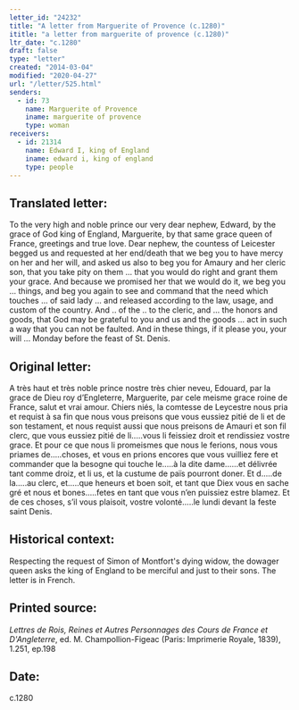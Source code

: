 ```yaml
---
letter_id: "24232"
title: "A letter from Marguerite of Provence (c.1280)"
ititle: "a letter from marguerite of provence (c.1280)"
ltr_date: "c.1280"
draft: false
type: "letter"
created: "2014-03-04"
modified: "2020-04-27"
url: "/letter/525.html"
senders:
  - id: 73
    name: Marguerite of Provence
    iname: marguerite of provence
    type: woman
receivers:
  - id: 21314
    name: Edward I, king of England
    iname: edward i, king of england
    type: people
---
```

<h2> Translated letter:</h2>To the very high and noble prince our very dear nephew, Edward, by the grace of God king of England, Marguerite, by that same grace queen of France, greetings and true love.
Dear nephew, the countess of Leicester begged us and requested at her end/death that we beg you to have mercy on her and her will, and asked us also to beg you for Amaury and her cleric son, that you take pity on them ... that you would do right and grant them your grace.  And because we promised her that we would do it, we beg you ... things, and beg you again to see and command that the need which touches ... of said lady ... and released according to the law, usage, and custom of the country.  And .. of the .. to the cleric, and ... the honors and goods, that God may be grateful to you and us and the goods ... act in such a way that you can not be faulted.  And in these things, if it please you, your will ...
Monday before the feast of St. Denis.
<h2 class="mt-4"> Original letter:</h2>A très haut et très noble prince nostre très chier neveu, Edouard, par la grace de Dieu roy d’Engleterre, Marguerite, par cele meisme grace roine de France, salut et vrai amour. Chiers niés, la comtesse de Leycestre nous pria et requist à sa fin que nous vous preisons que vous eussiez pitié de li et de son testament, et nous requist aussi que nous preisons de Amauri et son fil clerc, que vous eussiez pitié de li.....vous li feissiez droit et rendissiez vostre grace. Et pour ce que nous li promeismes que nous le ferions, nous vous priames de.....choses, et vous en prions encores que vous vuilliez fere et commander que la besogne qui touche le.....à la dite dame......et délivrée tant comme droiz, et li us, et la custume de païs pourront doner. Et d.....de la.....au clerc, et.....que heneurs et boen soit, et tant que Diex vous en sache gré et nous et bones.....fetes en tant que vous n’en puissiez estre blamez. Et de ces choses, s’il vous plaisoit, vostre volonté.....le lundi devant la feste saint Denis.
<h2 class="mt-4"> Historical context:</h2>Respecting the request of Simon of Montfort's dying widow, the dowager queen asks the king of England to be merciful and just to their sons.  The letter is in French.
<h2 class="mt-4"> Printed source:</h2><p><em>Lettres de Rois, Reines et Autres Personnages des Cours de France et D'Angleterre</em>, ed. M. Champollion-Figeac (Paris: Imprimerie Royale, 1839), 1.251, ep.198</p><h2 class="mt-4"> Date:</h2>c.1280